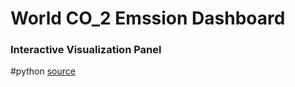 # World CO_2 Emssion Dashboard
### Interactive Visualization Panel
#python
[source](https://github.com/thu-vu92/python-dashboard-panel)
